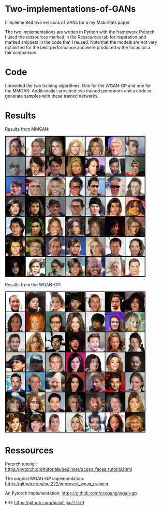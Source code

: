 # Two-implementations-of-GANs
I implemented two versions of GANs for a my Maturitäts paper


The two implementations are written in Python with the framework Pytorch. 
I used the ressources marked in the Ressources tab for inspiration and marked snippets in the code that I reused. Note that the models are not very optimized for the best performance and were produced withe focus on a fair comparison.

# Code
I provided the two training algorithms. One for the WGAN-GP and one for the MMGAN. Additionally i provided two trained generators and a code to generate samples with these trained networks.
# Results
Results from MMGAN:

![samplesmmgan.png](samplesmmgan.png)

Results from the WGAN-GP:

![sampleswgangp.png](sampleswgangp.png)
# Ressources
Pytorch tutorial: https://pytorch.org/tutorials/beginner/dcgan_faces_tutorial.html

The original WGAN-GP implementation: https://github.com/igul222/improved_wgan_training

An Pytorch Implementation: https://github.com/caogang/wgan-gp


FID: https://github.com/bioinf-jku/TTUR


